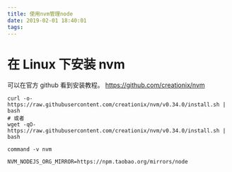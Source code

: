 ```yaml
---
title: 使用nvm管理node
date: 2019-02-01 18:40:01
tags:
---
```


# 在 Linux 下安装 nvm

可以在官方 github 看到安装教程。
https://github.com/creationix/nvm

```shell
curl -o- https://raw.githubusercontent.com/creationix/nvm/v0.34.0/install.sh | bash
# 或者
wget -qO- https://raw.githubusercontent.com/creationix/nvm/v0.34.0/install.sh | bash

command -v nvm

NVM_NODEJS_ORG_MIRROR=https://npm.taobao.org/mirrors/node
```
